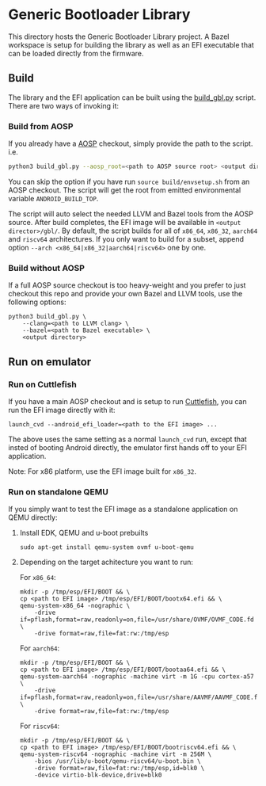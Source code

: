 # Generic Bootloader Library

This directory hosts the Generic Bootloader Library project. A Bazel
workspace is setup for building the library as well as an EFI executable that
can be loaded directly from the firmware.

## Build

The library and the EFI application can be built using the
[build_gbl.py](tools/build/build_gbl.py) script. There are two ways of invoking
it:

### Build from AOSP

If you already have a
[AOSP](https://source.android.com/docs/setup/download/downloading) checkout,
simply provide the path to the script. i.e.

```.sh
python3 build_gbl.py --aosp_root=<path to AOSP source root> <output directory>
```

You can skip the option if you have run `source build/envsetup.sh` from an AOSP
checkout. The script will get the root from emitted environmental variable
`ANDROID_BUILD_TOP`.

The script will auto select the needed LLVM and Bazel tools from the AOSP
source. After build completes, the EFI image will be available in
`<output director>/gbl/`. By default, the script builds for all of `x86_64`,
`x86_32`, `aarch64` and `riscv64` architectures. If you only want to build for
a subset, append option `--arch <x86_64|x86_32|aarch64|riscv64>` one by one.

### Build without AOSP

If a full AOSP source checkout is too heavy-weight and you prefer to just
checkout this repo and provide your own Bazel and LLVM tools, use the following
options:

```
python3 build_gbl.py \
    --clang=<path to LLVM clang> \
    --bazel=<path to Bazel executable> \
    <output directory>
```

## Run on emulator

### Run on Cuttlefish

If you have a main AOSP checkout and is setup to run
[Cuttlefish](https://source.android.com/docs/setup/create/cuttlefish), you can
run the EFI image directly with it:

```
launch_cvd --android_efi_loader=<path to the EFI image> ...
```

The above uses the same setting as a normal `launch_cvd` run, except that
insted of booting Android directly, the emulator first hands off to your EFI
application.

Note: For x86 platform, use the EFI image built for `x86_32`.

### Run on standalone QEMU

If you simply want to test the EFI image as a standalone application on QEMU
directly:

1. Install EDK, QEMU and u-boot prebuilts

   ```
   sudo apt-get install qemu-system ovmf u-boot-qemu
   ```

1. Depending on the target achitecture you want to run:

   For `x86_64`:
   ```
   mkdir -p /tmp/esp/EFI/BOOT && \
   cp <path to EFI image> /tmp/esp/EFI/BOOT/bootx64.efi && \
   qemu-system-x86_64 -nographic \
       -drive if=pflash,format=raw,readonly=on,file=/usr/share/OVMF/OVMF_CODE.fd \
       -drive format=raw,file=fat:rw:/tmp/esp
   ```

   For `aarch64`:
   ```
   mkdir -p /tmp/esp/EFI/BOOT && \
   cp <path to EFI image> /tmp/esp/EFI/BOOT/bootaa64.efi && \
   qemu-system-aarch64 -nographic -machine virt -m 1G -cpu cortex-a57 \
       -drive if=pflash,format=raw,readonly=on,file=/usr/share/AAVMF/AAVMF_CODE.fd \
       -drive format=raw,file=fat:rw:/tmp/esp
   ```

   For `riscv64`:
   ```
   mkdir -p /tmp/esp/EFI/BOOT && \
   cp <path to EFI image> /tmp/esp/EFI/BOOT/bootriscv64.efi && \
   qemu-system-riscv64 -nographic -machine virt -m 256M \
       -bios /usr/lib/u-boot/qemu-riscv64/u-boot.bin \
       -drive format=raw,file=fat:rw:/tmp/esp,id=blk0 \
       -device virtio-blk-device,drive=blk0
   ```

